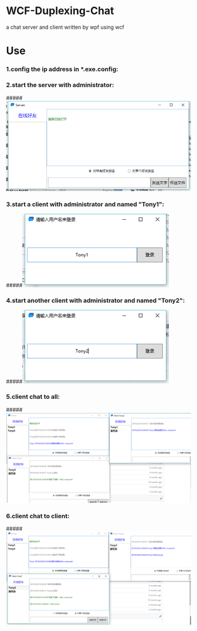 # WCF-Duplexing-Chat
a chat server and client written by wpf using wcf
# Use
### 1.config the ip address in *.exe.config:
##### <add key="ipAdress" value="http://localhost:9000"/>
### 2.start the server with administrator:
#####![Image text](https://github.com/lishuangquan1987/WCF-Duplexing-Chat/blob/master/Image/QQ%E6%88%AA%E5%9B%BE20190329234143.png)
###  3.start a client with administrator and named "Tony1":
#####![Image text](https://github.com/lishuangquan1987/WCF-Duplexing-Chat/blob/master/Image/QQ%E6%88%AA%E5%9B%BE20190329234259.png)
###  4.start another client with administrator and named "Tony2":
#####![Image text](https://github.com/lishuangquan1987/WCF-Duplexing-Chat/blob/master/Image/QQ%E6%88%AA%E5%9B%BE20190329234328.png)
###  5.client chat to all:
#####![Image text](https://github.com/lishuangquan1987/WCF-Duplexing-Chat/blob/master/Image/QQ%E6%88%AA%E5%9B%BE20190329234415.png)
###  6.client chat to client:
#####![Image text](https://github.com/lishuangquan1987/WCF-Duplexing-Chat/blob/master/Image/QQ%E6%88%AA%E5%9B%BE20190329234448.png)
